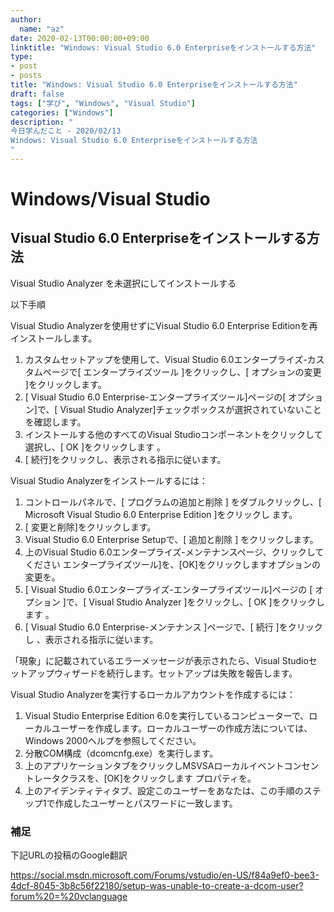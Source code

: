 ```yaml
---
author:
  name: "az"
date: 2020-02-13T00:00:00+09:00
linktitle: "Windows: Visual Studio 6.0 Enterpriseをインストールする方法"
type:
- post 
- posts
title: "Windows: Visual Studio 6.0 Enterpriseをインストールする方法"
draft: false
tags: ["学び", "Windows", "Visual Studio"]
categories: ["Windows"]
description: "
今日学んだこと - 2020/02/13
Windows: Visual Studio 6.0 Enterpriseをインストールする方法
"
---
```


# Windows/Visual Studio

## Visual Studio 6.0 Enterpriseをインストールする方法
Visual Studio Analyzer を未選択にしてインストールする

以下手順

Visual Studio Analyzerを使用せずにVisual Studio 6.0 Enterprise Editionを再インストールします。
1. カスタムセットアップを使用して、Visual Studio 6.0エンタープライズ-カスタムページで[ エンタープライズツール ]をクリックし、[ オプションの変更 ]をクリックします。
1. [ Visual Studio 6.0 Enterprise-エンタープライズツール]ページの[ オプション]で、[ Visual Studio Analyzer]チェックボックスが選択されていないことを確認します。
1. インストールする他のすべてのVisual Studioコンポーネントをクリックして選択し、[ OK ]をクリックします 。
1. [ 続行]をクリックし、表示される指示に従います。

Visual Studio Analyzerをインストールするには：
1. コントロールパネルで、[ プログラムの追加と削除 ] をダブルクリックし、[ Microsoft Visual Studio 6.0 Enterprise Edition ]をクリックし ます。
1. [ 変更と削除]をクリックします。
1. Visual Studio 6.0 Enterprise Setupで、[ 追加と削除 ] をクリックします。
1. 上のVisual Studio 6.0エンタープライズ-メンテナンスページ、クリックしてください エンタープライズツール]を、[OK]をクリックしますオプションの変更を。
1. [ Visual Studio 6.0エンタープライズ-エンタープライズツール]ページの [ オプション ]で、[ Visual Studio Analyzer ]をクリックし、[ OK ]をクリックします 。
1. [ Visual Studio 6.0 Enterprise-メンテナンス ]ページで、[ 続行 ]をクリックし 、表示される指示に従います。

「現象」に記載されているエラーメッセージが表示されたら、Visual Studioセットアップウィザードを続行します。セットアップは失敗を報告します。

Visual Studio Analyzerを実行するローカルアカウントを作成するには：
1. Visual Studio Enterprise Edition 6.0を実行しているコンピューターで、ローカルユーザーを作成します。ローカルユーザーの作成方法については、Windows 2000ヘルプを参照してください。
1. 分散COM構成（dcomcnfg.exe）を実行します。
1. 上のアプリケーションタブをクリックしMSVSAローカルイベントコンセントレータクラスを、[OK]をクリックします プロパティを。
1. 上のアイデンティティタブ、設定このユーザーをあなたは、この手順のステップ1で作成したユーザーとパスワードに一致します。

### 補足
下記URLの投稿のGoogle翻訳

https://social.msdn.microsoft.com/Forums/vstudio/en-US/f84a9ef0-bee3-4dcf-8045-3b8c56f22180/setup-was-unable-to-create-a-dcom-user?forum%20=%20vclanguage